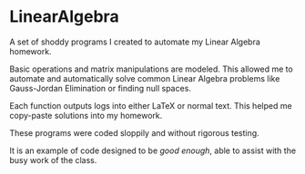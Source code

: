 # LinearAlgebra
A set of shoddy programs I created to automate my Linear Algebra homework.

Basic operations and matrix manipulations are modeled.
This allowed me to automate and automatically solve common Linear Algebra problems like Gauss-Jordan Elimination or finding null spaces.

Each function outputs logs into either LaTeX or normal text. This helped me copy-paste solutions into my homework.

These programs were coded sloppily and without rigorous testing.

It is an example of code designed to be _good enough_, able to assist with the busy work of the class.

